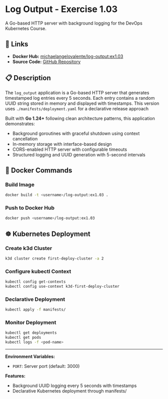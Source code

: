 # Log Output - Exercise 1.03

A Go-based HTTP server with background logging for the DevOps Kubernetes Course.

## 🔗 Links

- **Docker Hub:** [michaelangelovalente/log-output:ex1.03](https://hub.docker.com/layers/michaelangelovalente/log_output-app/ex1.03/images/sha256-06245083d1e3c81405f029e24e29a4cc80cdfe03ecb023f1aaefce76d6832ba8)
- **Source Code:** [GitHub Repository](https://github.com/michaelangelovalente/devops-kubernetes-submissions/tree/main/Chapter-2/Part-1/e-1.03/log_output)

## 📋 Description

The `log_output` application is a Go-based HTTP server that generates timestamped log entries every 5 seconds.
Each entry contains a random UUID string stored in memory and displayed with timestamps.
This version uses `./manifests/deployment.yaml` for a declarative release approach

Built with **Go 1.24+** following clean architecture patterns, this application demonstrates:
- Background goroutines with graceful shutdown using context cancellation
- In-memory storage with interface-based design
- CORS-enabled HTTP server with configurable timeouts
- Structured logging and UUID generation with 5-second intervals


## 🐳 Docker Commands

### Build Image
```bash
docker build -t <username>/log-output:ex1.03 .
```

### Push to Docker Hub
```bash
docker push <username>/log-output:ex1.03
```

## ☸️ Kubernetes Deployment

### Create k3d Cluster
```bash
k3d cluster create first-deploy-cluster -a 2
```

### Configure kubectl Context
```bash
kubectl config get-contexts
kubectl config use-context k3d-first-deploy-cluster
```

### Declarative Deployment
```bash
kubectl apply -f manifests/
```

### Monitor Deployment
```bash
kubectl get deployments
kubectl get pods
kubectl logs -f <pod-name>
```

---

**Environment Variables:**
- `PORT`: Server port (default: 3000)

**Features:**
- Background UUID logging every 5 seconds with timestamps
- Declarative Kubernetes deployment through manifests/

